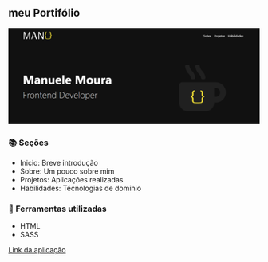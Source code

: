 ## meu Portifólio 
<img src="assets/img/site.png" alt="imagem do site">

### 📚 Seções

- Inicio: Breve introdução
- Sobre: Um pouco sobre mim
- Projetos: Aplicações realizadas
- Habilidades: Técnologias de dominio

### 🔨 Ferramentas utilizadas

- HTML
- SASS

<a href="https://manuele-xavier.github.io/Portifolio/">Link da aplicação</a>

